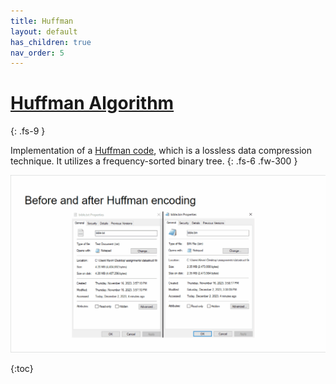 ```yaml
---
title: Huffman
layout: default
has_children: true
nav_order: 5
---
```


# <a href="https://github.com/bloopgoop/huffman" target="_blank">Huffman Algorithm</a>
{: .fs-9 }

Implementation of a [Huffman code](https://en.wikipedia.org/wiki/Huffman_coding), which is a lossless data compression technique. It utilizes a frequency-sorted binary tree.
{: .fs-6 .fw-300 }

![Demo](../assets/gifs/animatedHuff.gif)

{:toc}
